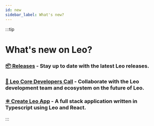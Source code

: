 ```yaml
---
id: new
sidebar_label: What's new?
---
```


:::tip
# What's new on Leo?
### [**📦 Releases**](./https://github.com/ProvableHQ/leo/releases) - Stay up to date with the latest Leo releases.
### [**🤝 Leo Core Developers Call**](./resouces/leocoredevs.md) - Collaborate with the Leo development team and ecosystem on the future of Leo.
### [**⚛️ Create Leo App**](./sdk/create-leo-app/01_create_leo_app.md) - A full stack application written in Typescript using Leo and React.
:::

